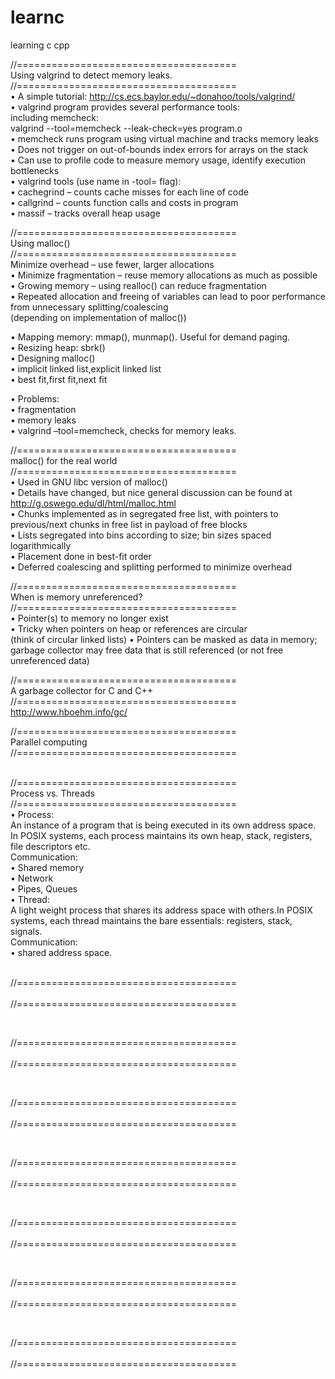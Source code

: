 # learnc
learning c cpp <br />


//======================================<br />
Using valgrind to detect memory leaks. <br />
//======================================<br />
• A simple tutorial: http://cs.ecs.baylor.edu/~donahoo/tools/valgrind/   <br />
• valgrind program provides several performance tools:   <br />
including memcheck:   <br />
valgrind --tool=memcheck --leak-check=yes program.o  <br />
• memcheck runs program using virtual machine and tracks memory leaks    <br />
• Does not trigger on out-of-bounds index errors for arrays on the stack  <br />
• Can use to profile code to measure memory usage, identify execution bottlenecks <br />
• valgrind tools (use name in -tool= flag): <br />
   • cachegrind – counts cache misses for each line of code <br />
   • callgrind – counts function calls and costs in program <br />
   • massif – tracks overall heap usage  <br />
   
//====================================== <br />
Using malloc() <br />
//====================================== <br />
Minimize overhead – use fewer, larger allocations <br />
• Minimize fragmentation – reuse memory allocations as much as possible <br />
• Growing memory – using realloc() can reduce fragmentation <br />
• Repeated allocation and freeing of variables can lead to poor performance from unnecessary splitting/coalescing <br />
(depending on implementation of malloc())  <br />


• Mapping memory: mmap(), munmap(). Useful for demand paging. <br />
• Resizing heap: sbrk() <br />
• Designing malloc() <br />
• implicit linked list,explicit linked list <br />
• best fit,first fit,next fit <br />

• Problems:<br />
   • fragmentation<br />
   • memory leaks<br />
   • valgrind –tool=memcheck, checks for memory leaks.<br />


//====================================== <br />
malloc() for the real world <br />
//====================================== <br />
• Used in GNU libc version of malloc() <br />
• Details have changed, but nice general discussion can be found at <br />
http://g.oswego.edu/dl/html/malloc.html <br />
• Chunks implemented as in segregated free list, with pointers to previous/next chunks in free list in payload of free blocks <br />
• Lists segregated into bins according to size; bin sizes spaced logarithmically <br />
• Placement done in best-fit order <br />
• Deferred coalescing and splitting performed to minimize overhead  <br />

//====================================== <br />
When is memory unreferenced? <br />
//====================================== <br />
• Pointer(s) to memory no longer exist <br />
• Tricky when pointers on heap or references are circular <br />
(think of circular linked lists)
• Pointers can be masked as data in memory; garbage collector may free data that is still referenced (or not free unreferenced data)  <br />

//====================================== <br />
A garbage collector for C and C++ <br />
//====================================== <br />
http://www.hboehm.info/gc/
 <br />
 
   
 //====================================== <br />
 Parallel computing <br />
 //====================================== <br />
 
 <br />
 //====================================== <br />
 Process vs. Threads <br />
 //====================================== <br />
 • Process:  <br />
   An instance of a program that is being executed in its own address space. In POSIX systems, each process maintains its own heap, stack, registers, file descriptors etc. <br />
Communication: <br />
   • Shared memory <br />
   • Network <br />
   • Pipes, Queues <br />
• Thread:  <br />
   A light weight process that shares its address space with others.In POSIX systems, each thread maintains the bare essentials: registers, stack, signals.  <br />
Communication: <br />
• shared address space.  <br />
  <br />
  
  //====================================== <br />
 <br />
 //====================================== <br />
 
  <br />
  
  //====================================== <br />
 <br />
 //====================================== <br />
 
  <br />
  
  //====================================== <br />
 <br />
 //====================================== <br />
 
  <br />
  
  //====================================== <br />
 <br />
 //====================================== <br />
 
  <br />
  
  //====================================== <br />
 <br />
 //====================================== <br />
 
  <br />
  
  
  //====================================== <br />
 <br />
 //====================================== <br />
 
  <br />
  
  
  //====================================== <br />
 <br />
 //====================================== <br />
 
  <br />
